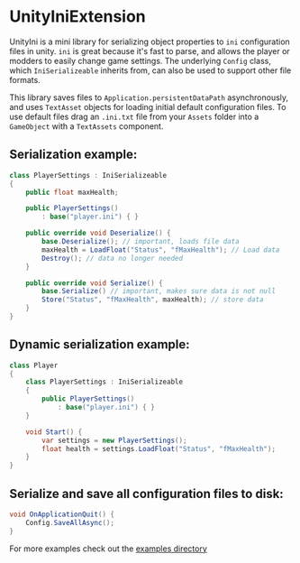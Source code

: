 UnityIniExtension
=================

UnityIni is a mini library for serializing object properties to `ini` configuration files in unity. `ini` is great because it's fast to parse, and allows the player or modders to easily change game settings. The underlying `Config` class, which `IniSerializeable` inherits from, can also be used to support other file formats.

This library saves files to `Application.persistentDataPath` asynchronously, and uses `TextAsset` objects for loading initial default configuration files. To use default files drag an `.ini.txt` file from your `Assets` folder into a `GameObject` with a `TextAssets` component.

## Serialization example:

```csharp
class PlayerSettings : IniSerializeable
{
    public float maxHealth;

    public PlayerSettings()
        : base("player.ini") { }

    public override void Deserialize() {
        base.Deserialize(); // important, loads file data
        maxHealth = LoadFloat("Status", "fMaxHealth"); // Load data
        Destroy(); // data no longer needed
    }

    public override void Serialize() {
        base.Serialize() // important, makes sure data is not null
        Store("Status", "fMaxHealth", maxHealth); // store data
    }
}
```

## Dynamic serialization example:

```csharp
class Player
{
    class PlayerSettings : IniSerializeable
    {
        public PlayerSettings()
            : base("player.ini") { }
    }

    void Start() {
        var settings = new PlayerSettings();
        float health = settings.LoadFloat("Status", "fMaxHealth");
    }
}
```

## Serialize and save all configuration files to disk:

```csharp
void OnApplicationQuit() {
    Config.SaveAllAsync();
}
```

For more examples check out the [examples directory](./Examples)
